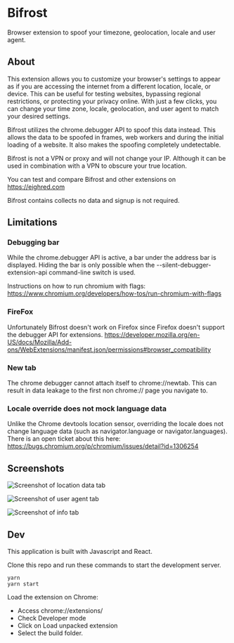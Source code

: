 # Bifrost

Browser extension to spoof your timezone, geolocation, locale and user agent.

## About

This extension allows you to customize your browser's settings to appear as if you are accessing the internet from a different location, locale, or device. This can be useful for testing websites, bypassing regional restrictions, or protecting your privacy online. With just a few clicks, you can change your time zone, locale, geolocation, and user agent to match your desired settings.

Bifrost utilizes the chrome.debugger API to spoof this data instead. This allows the data to be spoofed in frames, web workers and during the initial loading of a website. It also makes the spoofing completely undetectable.

Bifrost is not a VPN or proxy and will not change your IP. Although it can be used in combination with a VPN to obscure your true location.

You can test and compare Bifrost and other extensions on https://eighred.com

Bifrost contains collects no data and signup is not required.

## Limitations

### Debugging bar

While the chrome.debugger API is active, a bar under the address bar is displayed. Hiding the bar is only possible when the --silent-debugger-extension-api command-line switch is used.

Instructions on how to run chromium with flags: https://www.chromium.org/developers/how-tos/run-chromium-with-flags

### FireFox

Unfortunately Bifrost doesn't work on Firefox since Firefox doesn't support the debugger API for extensions. https://developer.mozilla.org/en-US/docs/Mozilla/Add-ons/WebExtensions/manifest.json/permissions#browser_compatibility

### New tab

The chrome debugger cannot attach itself to chrome://newtab. This can result in data leakage to the first non chrome:// page you navigate to.

### Locale override does not mock language data

Unlike the Chrome devtools location sensor, overriding the locale does not change language data (such as navigator.language or navigator.languages). There is an open ticket about this here: https://bugs.chromium.org/p/chromium/issues/detail?id=1306254

## Screenshots

![Screenshot of location data tab](https://raw.githubusercontent.com/akifgrape/Bifrost/master/promo/screenshot-1.png)

![Screenshot of user agent tab](https://raw.githubusercontent.com/akifgrape/Bifrost/master/promo/screenshot-2.png)

![Screenshot of info tab](https://raw.githubusercontent.com/akifgrape/Bifrost/master/promo/screenshot-3.png)

## Dev

This application is built with Javascript and React.

Clone this repo and run these commands to start the development server.

```
yarn
yarn start
```

Load the extension on Chrome:

- Access chrome://extensions/
- Check Developer mode
- Click on Load unpacked extension
- Select the build folder.
